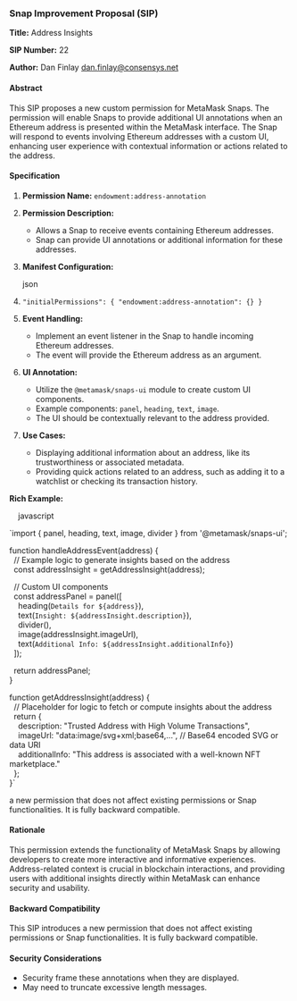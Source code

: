 ### Snap Improvement Proposal (SIP)

**Title:** Address Insights

**SIP Number:** 22

**Author:** Dan Finlay <dan.finlay@consensys.net> 

#### Abstract

This SIP proposes a new custom permission for MetaMask Snaps. The permission will enable Snaps to provide additional UI annotations when an Ethereum address is presented within the MetaMask interface. The Snap will respond to events involving Ethereum addresses with a custom UI, enhancing user experience with contextual information or actions related to the address.

#### Specification

1.  **Permission Name:** `endowment:address-annotation`

2.  **Permission Description:**

    -   Allows a Snap to receive events containing Ethereum addresses.
    -   Snap can provide UI annotations or additional information for these addresses.
3.  **Manifest Configuration:**

    json

1.  `"initialPermissions": {
      "endowment:address-annotation": {}
    }`

2.  **Event Handling:**

    -   Implement an event listener in the Snap to handle incoming Ethereum addresses.
    -   The event will provide the Ethereum address as an argument.
3.  **UI Annotation:**

    -   Utilize the `@metamask/snaps-ui` module to create custom UI components.
    -   Example components: `panel`, `heading`, `text`, `image`.
    -   The UI should be contextually relevant to the address provided.
4.  **Use Cases:**

    -   Displaying additional information about an address, like its trustworthiness or associated metadata.
    -   Providing quick actions related to an address, such as adding it to a watchlist or checking its transaction history.

**Rich Example:**

    javascript

`import { panel, heading, text, image, divider } from '@metamask/snaps-ui';

function handleAddressEvent(address) {\
  // Example logic to generate insights based on the address\
  const addressInsight = getAddressInsight(address);

  // Custom UI components\
  const addressPanel = panel([\
    heading(`Details for ${address}`),\
    text(`Insight: ${addressInsight.description}`),\
    divider(),\
    image(addressInsight.imageUrl),\
    text(`Additional Info: ${addressInsight.additionalInfo}`)\
  ]);

  return addressPanel;\
}

function getAddressInsight(address) {\
  // Placeholder for logic to fetch or compute insights about the address\
  return {\
    description: "Trusted Address with High Volume Transactions",\
    imageUrl: "data:image/svg+xml;base64,...", // Base64 encoded SVG or data URI\
    additionalInfo: "This address is associated with a well-known NFT marketplace."\
  };\
}`

a new permission that does not affect existing permissions or Snap functionalities. It is fully backward compatible.


#### Rationale

This permission extends the functionality of MetaMask Snaps by allowing developers to create more interactive and informative experiences. Address-related context is crucial in blockchain interactions, and providing users with additional insights directly within MetaMask can enhance security and usability.

#### Backward Compatibility

This SIP introduces a new permission that does not affect existing permissions or Snap functionalities. It is fully backward compatible.

#### Security Considerations

- Security frame these annotations when they are displayed. 
- May need to truncate excessive length messages. 

